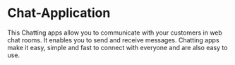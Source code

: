 # Chat-Application
This Chatting apps allow you to communicate with your customers in web chat rooms. It enables you to send and receive messages. Chatting apps make it easy, simple and fast to connect with everyone and are also easy to use.
